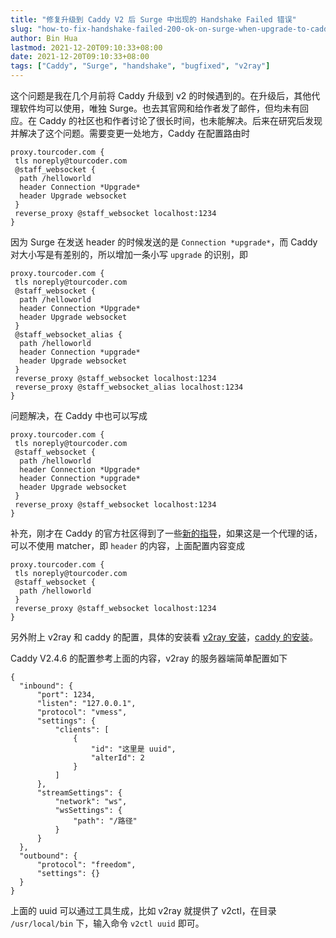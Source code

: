 ```yaml
---
title: "修复升级到 Caddy V2 后 Surge 中出现的 Handshake Failed 错误"
slug: "how-to-fix-handshake-failed-200-ok-on-surge-when-upgrade-to-caddy-v2"
author: Bin Hua
lastmod: 2021-12-20T09:10:33+08:00
date: 2021-12-20T09:10:33+08:00
tags: ["Caddy", "Surge", "handshake", "bugfixed", "v2ray"]
---
```


这个问题是我在几个月前将 Caddy 升级到 v2 的时候遇到的。在升级后，其他代理软件均可以使用，唯独 Surge。也去其官网和给作者发了邮件，但均未有回应。在 Caddy 的社区也和作者讨论了很长时间，也未能解决。后来在研究后发现并解决了这个问题。需要变更一处地方，Caddy 在配置路由时

```
proxy.tourcoder.com {
 tls noreply@tourcoder.com
 @staff_websocket {
  path /helloworld
  header Connection *Upgrade*
  header Upgrade websocket
 }
 reverse_proxy @staff_websocket localhost:1234
}
```

因为 Surge 在发送 header 的时候发送的是 `Connection *upgrade*`，而 Caddy 对大小写是有差别的，所以增加一条小写 `upgrade` 的识别，即

```
proxy.tourcoder.com {
 tls noreply@tourcoder.com
 @staff_websocket {
  path /helloworld
  header Connection *Upgrade*
  header Upgrade websocket
 }
 @staff_websocket_alias {
  path /helloworld
  header Connection *upgrade*
  header Upgrade websocket
 }
 reverse_proxy @staff_websocket localhost:1234
 reverse_proxy @staff_websocket_alias localhost:1234
}
```

问题解决，在 Caddy 中也可以写成

```
proxy.tourcoder.com {
 tls noreply@tourcoder.com
 @staff_websocket {
  path /helloworld
  header Connection *Upgrade*
  header Connection *upgrade*
  header Upgrade websocket
 }
 reverse_proxy @staff_websocket localhost:1234
}
```

补充，刚才在 Caddy 的官方社区得到了一些[新的指导](https://caddy.community/t/appending-tls-handshake-error-ws-tls/14474)，如果这是一个代理的话，可以不使用 matcher，即 `header` 的内容，上面配置内容变成

```
proxy.tourcoder.com {
 tls noreply@tourcoder.com
 @staff_websocket {
  path /helloworld
 }
 reverse_proxy @staff_websocket localhost:1234
}
```

另外附上 v2ray 和 caddy 的配置，具体的安装看 [v2ray 安装](https://github.com/v2fly/fhs-install-v2ray)，[caddy 的安装](https://caddyserver.com/docs/install)。

Caddy V2.4.6 的配置参考上面的内容，v2ray 的服务器端简单配置如下

```
{
  "inbound": {
      "port": 1234,
      "listen": "127.0.0.1", 
      "protocol": "vmess",
      "settings": {
          "clients": [
              {
                  "id": "这里是 uuid",
                  "alterId": 2
              }
          ]
      },
      "streamSettings": {
          "network": "ws",
          "wsSettings": {
              "path": "/路径"
          }
      }
  },
  "outbound": {
      "protocol": "freedom",
      "settings": {}
  }
}
```

上面的 uuid 可以通过工具生成，比如 v2ray 就提供了 v2ctl，在目录 `/usr/local/bin` 下，输入命令 `v2ctl uuid` 即可。

